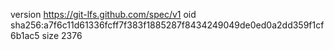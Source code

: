 version https://git-lfs.github.com/spec/v1
oid sha256:a7f6c11d61336fcff7f383f1885287f8434249049de0ed0a2dd359f1cf6b1ac5
size 2376
